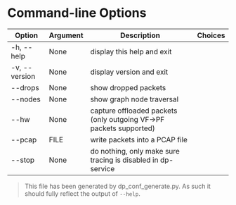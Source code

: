 # Command-line Options

| Option | Argument | Description | Choices |
|--------|----------|-------------|---------|
| -h, --help | None | display this help and exit |  |
| -v, --version | None | display version and exit |  |
| --drops | None | show dropped packets |  |
| --nodes | None | show graph node traversal |  |
| --hw | None | capture offloaded packets (only outgoing VF->PF packets supported) |  |
| --pcap | FILE | write packets into a PCAP file |  |
| --stop | None | do nothing, only make sure tracing is disabled in dp-service |  |

> This file has been generated by dp_conf_generate.py. As such it should fully reflect the output of `--help`.

